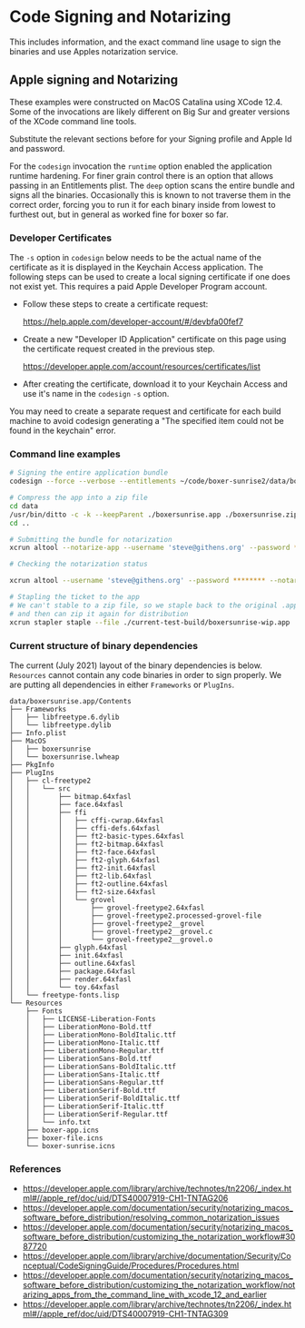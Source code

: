 # Code Signing and Notarizing

This includes information, and the exact command line usage to sign the binaries and use
Apples notarization service.

## Apple signing and Notarizing

These examples were constructed on MacOS Catalina using XCode 12.4. Some of the invocations are
likely different on Big Sur and greater versions of the XCode command line tools.

Substitute the relevant sections before for your Signing profile and Apple Id and password.

For the `codesign` invocation the `runtime` option enabled the application runtime hardening. For finer grain
control there is an option that allows passing in an Entitlements plist.  The `deep` option scans
the entire bundle and signs all the binaries. Occasionally this is known to not traverse them
in the correct order, forcing you to run it for each binary inside from lowest to furthest out,
but in general as worked fine for boxer so far.

### Developer Certificates

The `-s` option in `codesign` below needs to be the actual name of the certificate as it is
displayed in the Keychain Access application. The following steps can be used to create a local
signing certificate if one does not exist yet. This requires a paid Apple Developer Program account.

- Follow these steps to create a certificate request:

  https://help.apple.com/developer-account/#/devbfa00fef7
- Create a new "Developer ID Application" certificate on this page using the certificate
  request created in the previous step.

  https://developer.apple.com/account/resources/certificates/list
- After creating the certificate, download it to your Keychain Access and use it's name in
  the `codesign` `-s` option.

You may need to create a separate request and certificate for each build machine to avoid
codesign generating a "The specified item could not be found in the keychain" error.

### Command line examples

```sh
# Signing the entire application bundle
codesign --force --verbose --entitlements ~/code/boxer-sunrise2/data/boxersunrise.app/Contents/Resources/boxer.entitlements --option runtime --deep -s "Developer ID Application" ./current-test-build/boxersunrise-wip.app

# Compress the app into a zip file
cd data
/usr/bin/ditto -c -k --keepParent ./boxersunrise.app ./boxersunrise.zip
cd ..

# Submitting the bundle for notarization
xcrun altool --notarize-app --username 'steve@githens.org' --password ********  --file ./current-test-build/boxersunrise-wip.zip --primary-bundle-id "boxer.notorize"

# Checking the notarization status

xcrun altool --username 'steve@githens.org' --password ******** --notarization-info <UUID-returned-from-notarize-app>

# Stapling the ticket to the app
# We can't stable to a zip file, so we staple back to the original .app we signed,
# and then can zip it again for distribution
xcrun stapler staple --file ./current-test-build/boxersunrise-wip.app
```

### Current structure of binary dependencies

The current (July 2021) layout of the binary dependencies is below.  `Resources` cannot contain any code
binaries in order to sign properly.  We are putting all dependencies in either `Frameworks` or `PlugIns`.

```
data/boxersunrise.app/Contents
├── Frameworks
│   ├── libfreetype.6.dylib
│   └── libfreetype.dylib
├── Info.plist
├── MacOS
│   ├── boxersunrise
│   └── boxersunrise.lwheap
├── PkgInfo
├── PlugIns
│   ├── cl-freetype2
│   │   └── src
│   │       ├── bitmap.64xfasl
│   │       ├── face.64xfasl
│   │       ├── ffi
│   │       │   ├── cffi-cwrap.64xfasl
│   │       │   ├── cffi-defs.64xfasl
│   │       │   ├── ft2-basic-types.64xfasl
│   │       │   ├── ft2-bitmap.64xfasl
│   │       │   ├── ft2-face.64xfasl
│   │       │   ├── ft2-glyph.64xfasl
│   │       │   ├── ft2-init.64xfasl
│   │       │   ├── ft2-lib.64xfasl
│   │       │   ├── ft2-outline.64xfasl
│   │       │   ├── ft2-size.64xfasl
│   │       │   └── grovel
│   │       │       ├── grovel-freetype2.64xfasl
│   │       │       ├── grovel-freetype2.processed-grovel-file
│   │       │       ├── grovel-freetype2__grovel
│   │       │       ├── grovel-freetype2__grovel.c
│   │       │       └── grovel-freetype2__grovel.o
│   │       ├── glyph.64xfasl
│   │       ├── init.64xfasl
│   │       ├── outline.64xfasl
│   │       ├── package.64xfasl
│   │       ├── render.64xfasl
│   │       └── toy.64xfasl
│   └── freetype-fonts.lisp
└── Resources
    ├── Fonts
    │   ├── LICENSE-Liberation-Fonts
    │   ├── LiberationMono-Bold.ttf
    │   ├── LiberationMono-BoldItalic.ttf
    │   ├── LiberationMono-Italic.ttf
    │   ├── LiberationMono-Regular.ttf
    │   ├── LiberationSans-Bold.ttf
    │   ├── LiberationSans-BoldItalic.ttf
    │   ├── LiberationSans-Italic.ttf
    │   ├── LiberationSans-Regular.ttf
    │   ├── LiberationSerif-Bold.ttf
    │   ├── LiberationSerif-BoldItalic.ttf
    │   ├── LiberationSerif-Italic.ttf
    │   ├── LiberationSerif-Regular.ttf
    │   └── info.txt
    ├── boxer-app.icns
    ├── boxer-file.icns
    └── boxer-sunrise.icns
```

### References

- https://developer.apple.com/library/archive/technotes/tn2206/_index.html#//apple_ref/doc/uid/DTS40007919-CH1-TNTAG206
- https://developer.apple.com/documentation/security/notarizing_macos_software_before_distribution/resolving_common_notarization_issues
- https://developer.apple.com/documentation/security/notarizing_macos_software_before_distribution/customizing_the_notarization_workflow#3087720
- https://developer.apple.com/library/archive/documentation/Security/Conceptual/CodeSigningGuide/Procedures/Procedures.html
- https://developer.apple.com/documentation/security/notarizing_macos_software_before_distribution/customizing_the_notarization_workflow/notarizing_apps_from_the_command_line_with_xcode_12_and_earlier
- https://developer.apple.com/library/archive/technotes/tn2206/_index.html#//apple_ref/doc/uid/DTS40007919-CH1-TNTAG309

